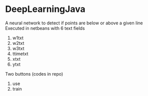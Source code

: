 # DeepLearningJava
A neural network to detect if points are below or above a given line
Executed in netbeans with 6 text fields
1. w1txt
2. w2txt
3. w3txt
4. ttimetxt
5. xtxt
6. ytxt

Two buttons (codes in repo)
1. use
2. train

